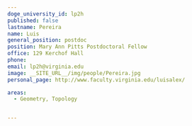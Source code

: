 ```yaml
---
doge_university_id: lp2h
published: false
lastname: Pereira
name: Luis
general_position: postdoc
position: Mary Ann Pitts Postdoctoral Fellow
office: 129 Kerchof Hall
phone:
email: lp2h@virginia.edu
image: __SITE_URL__/img/people/Pereira.jpg
personal_page: http://www.faculty.virginia.edu/luisalex/

areas:
  - Geometry, Topology


---
```

